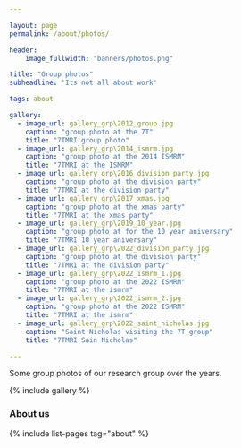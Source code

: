 ```yaml
---

layout: page
permalink: /about/photos/

header:
    image_fullwidth: "banners/photos.png"

title: "Group photos"
subheadline: 'Its not all about work'

tags: about

gallery:
  - image_url: gallery_grp\2012_group.jpg
    caption: "group photo at the 7T"
    title: "7TMRI group photo"
  - image_url: gallery_grp\2014_ismrm.jpg
    caption: "group photo at the 2014 ISMRM"
    title: "7TMRI at the ISMRM"
  - image_url: gallery_grp\2016_division_party.jpg
    caption: "group photo at the division party"
    title: "7TMRI at the division party"
  - image_url: gallery_grp\2017_xmas.jpg
    caption: "group photo at the xmas party"
    title: "7TMRI at the xmas party"
  - image_url: gallery_grp\2019_10_year.jpg
    caption: "group photo at for the 10 year aniversary"
    title: "7TMRI 10 year aniversary"
  - image_url: gallery_grp\2022_division_party.jpg
    caption: "group photo at the division party"
    title: "7TMRI at the division party"
  - image_url: gallery_grp\2022_ismrm_1.jpg
    caption: "group photo at the 2022 ISMRM"
    title: "7TMRI at the ismrm"
  - image_url: gallery_grp\2022_ismrm_2.jpg
    caption: "group photo at the 2022 ISMRM"
    title: "7TMRI at the ismrm"
  - image_url: gallery_grp\2022_saint_nicholas.jpg
    caption: "Saint Nicholas visiting the 7T group"
    title: "7TMRI Sain Nicholas"

---
```


Some group photos of our research group over the years. 

{% include gallery %}

### About us

{% include list-pages tag="about" %}
